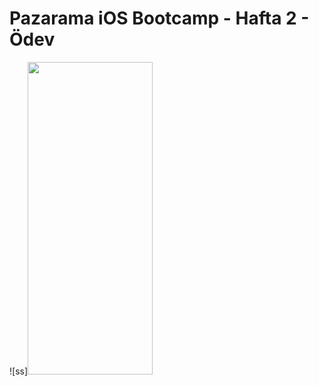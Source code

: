 
# Pazarama iOS Bootcamp - Hafta 2 - Ödev  
![ss]<img src="https://user-images.githubusercontent.com/76452852/193477272-ef8fc987-5db5-4eb9-87b2-b465ed6551bc.png" width="200" height="500">
